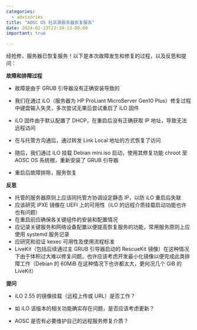 ```yaml
---
categories:
  - advisories
title: "AOSC OS 社区源服务器恢复服务"
date: 2024-02-23T22:19:13-08:00
important: true

---
```



经抢修，服务器已恢复服务！以下是本次故障发生和修复的过程，以及反思和提问：

**故障和排障过程**

- 故障是由于 GRUB 引导器没有正确安装导致的

- 我们在通过 iLO（服务器为 HP ProLiant MicroServer Gen10 Plus）修复过程中键盘输入失灵，多次尝试无果后尝试重启了 iLO 固件

- iLO 固件由于默认配置了 DHCP，在重启后没有正确获取 IP 地址，导致无法远程访问

- 在与托管方沟通后，通过转发 Link Local 地址的方式恢复了访问

- 随后，我们通过 iLO 挂载 Debian mini.iso 启动，使用其修复功能 chroot 至 AOSC OS 系统根，重新安装了 GRUB 引导器

- 重启后故障排除，服务恢复

**反思**

- 托管的服务器原则上应该同托管方协调设定静态 IP，以防 iLO 重启后失联
- 应该研究 iPXE 镜像在 UEFI 上的可用性（iLO 的远程介质挂载启动功能也许也有问题）
- 在重启前应确保各关键组件的安装和配置情况
- 应记录关键服务和网络设备配置以便提高恢复服务的功能，常用服务原则上应使用 systemd 服务记录
- 应研究和验证 kexec 可用性及使用流程标准
- LiveKit（包括后续通过主 GRUB 引导器启动的 RescueKit 镜像）在这种情况下由于体积过大难以修复问题，也许应该考虑开发最小化镜像以便完成此类排障工作（Debian 的 60MiB 在这种情况下也许都太大，更何况几个 GiB 的 LiveKit）

**提问**

- iLO 2.55 的镜像挂载（远程上传或 URL）是否工作？

- 如 iLO 该版本的相关功能确实存在问题，是否应该考虑更新？

- AOSC 是否有必要维护自己的远程服务修复介质？
